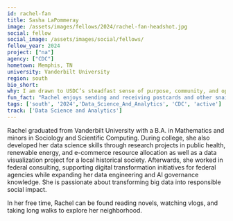 ```yaml
---
id: rachel-fan
title: Sasha LaPommeray
image: /assets/images/fellows/2024/rachel-fan-headshot.jpg
social: fellow
social_image: /assets/images/social/fellows/
fellow_year: 2024
project: ["na"]
agency: ["CDC"]
hometown: Memphis, TN
university: Vanderbilt University
region: south
bio_short: 
why: I am drawn to USDC’s steadfast sense of purpose, community, and optimism, which align with my personal values and set it apart from other professional opportunities.
fun_fact: "Rachel enjoys sending and receiving postcards and other snail mail."
tags: ['south', '2024','Data_Science_And_Analytics', 'CDC', 'active']
track: ['Data Science and Analytics']
---
```


Rachel graduated from Vanderbilt University with a B.A. in Mathematics and minors in Sociology and Scientific Computing. During college, she also developed her data science skills through research projects in public health, renewable energy, and e-commerce resource allocation as well as a data visualization project for a local historical society. Afterwards, she worked in federal consulting, supporting digital transformation initiatives for federal agencies while expanding her data engineering and AI governance knowledge. She is passionate about transforming big data into responsible social impact.

In her free time, Rachel can be found reading novels, watching vlogs, and taking long walks to explore her neighborhood.